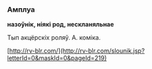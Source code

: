 ### Амплуа
**назоўнік, ніякі род, нескланяльнае**

Тып акцёрскіх роляў. А. коміка.

<a rel="author">[http://rv-blr.com/](http://rv-blr.com/slounik.jsp?letterId=0&maskId=0&pageId=219)</a>
